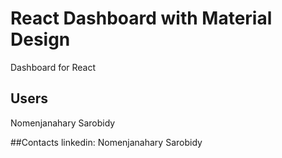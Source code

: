 # React Dashboard with Material Design
Dashboard for React

## Users
Nomenjanahary Sarobidy

##Contacts
linkedin: Nomenjanahary Sarobidy


